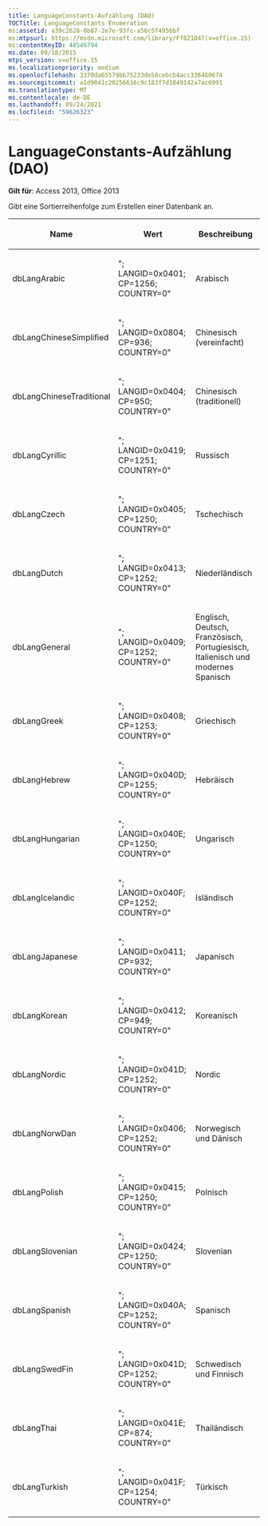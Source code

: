 ```yaml
---
title: LanguageConstants-Aufzählung (DAO)
TOCTitle: LanguageConstants Enumeration
ms:assetid: a39c2628-0b87-2e7e-93fc-a56c5f4956bf
ms:mtpsurl: https://msdn.microsoft.com/library/Ff821047(v=office.15)
ms:contentKeyID: 48546794
ms.date: 09/18/2015
mtps_version: v=office.15
ms.localizationpriority: medium
ms.openlocfilehash: 3370da65579bb75233de58cebcb4acc336460674
ms.sourcegitcommit: a1d9041c20256616c9c183f7d1049142a7ac6991
ms.translationtype: MT
ms.contentlocale: de-DE
ms.lasthandoff: 09/24/2021
ms.locfileid: "59626323"
---
```

# <a name="languageconstants-enumeration-dao"></a>LanguageConstants-Aufzählung (DAO)


**Gilt für**: Access 2013, Office 2013

Gibt eine Sortierreihenfolge zum Erstellen einer Datenbank an.

<table>
<colgroup>
<col style="width: 33%" />
<col style="width: 33%" />
<col style="width: 33%" />
</colgroup>
<thead>
<tr class="header">
<th><p>Name</p></th>
<th><p>Wert</p></th>
<th><p>Beschreibung</p></th>
</tr>
</thead>
<tbody>
<tr class="odd">
<td><p>dbLangArabic</p></td>
<td><p>&quot;; LANGID=0x0401; CP=1256; COUNTRY=0&quot;</p></td>
<td><p>Arabisch</p></td>
</tr>
<tr class="even">
<td><p>dbLangChineseSimplified</p></td>
<td><p>&quot;; LANGID=0x0804; CP=936; COUNTRY=0&quot;</p></td>
<td><p>Chinesisch (vereinfacht)</p></td>
</tr>
<tr class="odd">
<td><p>dbLangChineseTraditional</p></td>
<td><p>&quot;; LANGID=0x0404; CP=950; COUNTRY=0&quot;</p></td>
<td><p>Chinesisch (traditionell)</p></td>
</tr>
<tr class="even">
<td><p>dbLangCyrillic</p></td>
<td><p>&quot;; LANGID=0x0419; CP=1251; COUNTRY=0&quot;</p></td>
<td><p>Russisch</p></td>
</tr>
<tr class="odd">
<td><p>dbLangCzech</p></td>
<td><p>&quot;; LANGID=0x0405; CP=1250; COUNTRY=0&quot;</p></td>
<td><p>Tschechisch</p></td>
</tr>
<tr class="even">
<td><p>dbLangDutch</p></td>
<td><p>&quot;; LANGID=0x0413; CP=1252; COUNTRY=0&quot;</p></td>
<td><p>Niederländisch</p></td>
</tr>
<tr class="odd">
<td><p>dbLangGeneral</p></td>
<td><p>&quot;; LANGID=0x0409; CP=1252; COUNTRY=0&quot;</p></td>
<td><p>Englisch, Deutsch, Französisch, Portugiesisch, Italienisch und modernes Spanisch</p></td>
</tr>
<tr class="even">
<td><p>dbLangGreek</p></td>
<td><p>&quot;; LANGID=0x0408; CP=1253; COUNTRY=0&quot;</p></td>
<td><p>Griechisch</p></td>
</tr>
<tr class="odd">
<td><p>dbLangHebrew</p></td>
<td><p>&quot;; LANGID=0x040D; CP=1255; COUNTRY=0&quot;</p></td>
<td><p>Hebräisch</p></td>
</tr>
<tr class="even">
<td><p>dbLangHungarian</p></td>
<td><p>&quot;; LANGID=0x040E; CP=1250; COUNTRY=0&quot;</p></td>
<td><p>Ungarisch</p></td>
</tr>
<tr class="odd">
<td><p>dbLangIcelandic</p></td>
<td><p>&quot;; LANGID=0x040F; CP=1252; COUNTRY=0&quot;</p></td>
<td><p>Isländisch</p></td>
</tr>
<tr class="even">
<td><p>dbLangJapanese</p></td>
<td><p>&quot;; LANGID=0x0411; CP=932; COUNTRY=0&quot;</p></td>
<td><p>Japanisch</p></td>
</tr>
<tr class="odd">
<td><p>dbLangKorean</p></td>
<td><p>&quot;; LANGID=0x0412; CP=949; COUNTRY=0&quot;</p></td>
<td><p>Koreanisch</p></td>
</tr>
<tr class="even">
<td><p>dbLangNordic</p></td>
<td><p>&quot;; LANGID=0x041D; CP=1252; COUNTRY=0&quot;</p></td>
<td><p>Nordic</p></td>
</tr>
<tr class="odd">
<td><p>dbLangNorwDan</p></td>
<td><p>&quot;; LANGID=0x0406; CP=1252; COUNTRY=0&quot;</p></td>
<td><p>Norwegisch und Dänisch</p></td>
</tr>
<tr class="even">
<td><p>dbLangPolish</p></td>
<td><p>&quot;; LANGID=0x0415; CP=1250; COUNTRY=0&quot;</p></td>
<td><p>Polnisch</p></td>
</tr>
<tr class="odd">
<td><p>dbLangSlovenian</p></td>
<td><p>&quot;; LANGID=0x0424; CP=1250; COUNTRY=0&quot;</p></td>
<td><p>Slovenian</p></td>
</tr>
<tr class="even">
<td><p>dbLangSpanish</p></td>
<td><p>&quot;; LANGID=0x040A; CP=1252; COUNTRY=0&quot;</p></td>
<td><p>Spanisch</p></td>
</tr>
<tr class="odd">
<td><p>dbLangSwedFin</p></td>
<td><p>&quot;; LANGID=0x041D; CP=1252; COUNTRY=0&quot;</p></td>
<td><p>Schwedisch und Finnisch</p></td>
</tr>
<tr class="even">
<td><p>dbLangThai</p></td>
<td><p>&quot;; LANGID=0x041E; CP=874; COUNTRY=0&quot;</p></td>
<td><p>Thailändisch</p></td>
</tr>
<tr class="odd">
<td><p>dbLangTurkish</p></td>
<td><p>&quot;; LANGID=0x041F; CP=1254; COUNTRY=0&quot;</p></td>
<td><p>Türkisch</p></td>
</tr>
</tbody>
</table>

